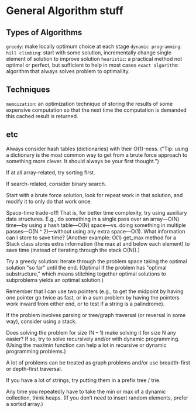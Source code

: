# General Algorithm stuff

## Types of Algorithms

`greedy`: make locally optimum choice at each stage
`dynamic programming`:
`hill climbing`: start with some solution, incrementally change single element of solution to improve solution
`heuristic`: a practical method not optimal or perfect, but sufficient to help in most cases
`exact algorithm`: algorithm that always solves problem to optimallity.

## Techniques

`memoization`: an optimization technique of storing the results of some expensive computation so that the next time the computation is demanded this cached result is returned.

## etc

Always consider hash tables (dictionaries) with their O(1)-ness. ("Tip: using a dictionary is the most common way to get from a brute force approach to something more clever. It should always be your first thought.")

If at all array-related, try sorting first.

If search-related, consider binary search.

Start with a brute force solution, look for repeat work in that solution, and modify it to only do that work once.

Space-time trade-off! That is, for better time complexity, try using auxiliary data structures. E.g., do something in a single pass over an array—O(N) time—by using a hash table—O(N) space—vs. doing something in multiple passes—O(N ^ 2)—without using any extra space—O(1). What information can I store to save time? (Another example: O(1) get_max method for a Stack class stores extra information (the max at and below each element) to save time (instead of iterating through the stack O(N)).)

Try a greedy solution: Iterate through the problem space taking the optimal solution "so far" until the end. (Optimal if the problem has "optimal substructure," which means stitching together optimal solutions to subproblems yields an optimal solution.)

Remember that I can use two pointers (e.g., to get the midpoint by having one pointer go twice as fast, or in a sum problem by having the pointers work inward from either end, or to test if a string is a palindrome).

If the problem involves parsing or tree/graph traversal (or reversal in some way), consider using a stack.

Does solving the problem for size (N – 1) make solving it for size N any easier? If so, try to solve recursively and/or with dynamic programming. (Using the max/min function can help a lot in recursive or dynamic programming problems.)

A lot of problems can be treated as graph problems and/or use breadth-first or depth-first traversal.

If you have a lot of strings, try putting them in a prefix tree / trie.

Any time you repeatedly have to take the min or max of a dynamic collection, think heaps. (If you don’t need to insert random elements, prefer a sorted array.)
